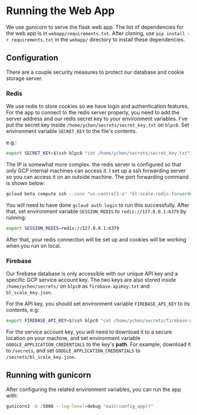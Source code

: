 # Running the Web App

We use gunicorn to serve the flask web app. The list of dependencies for the web app is in `webapp/requirements.txt`. After cloning, use `pip install -r requirements.txt` in the `webapp/` directory to install these dependencies.

## Configuration

There are a couple security measures to protect our database and cookie storage server.

### Redis

We use redis to store cookies so we have login and authentication features. For the app to connect to the redis server properly, you need to add the server address and our redis secret key to your environment variables. I've put the secret key inside `/home/ychen/secrets/secret_key.txt` on `blpc0`. Set environment variable `SECRET_KEY` to the file's contents.

e.g.:
```bash
export SECRET_KEY=$(ssh blpc0 "cat /home/ychen/secrets/secret_key.txt")
```

The IP is somewhat more complex. the redis server is configured so that only GCP internal machines can access it. I set up a ssh forwarding server so you can access it on an outside machine. The port forwarding command is shown below:

```bash
gcloud beta compute ssh --zone "us-central1-a" "bl-scale-redis-forwarder" --project "breakthrough-listen-sandbox" -- -N -L 6379:10.191.222.19:6379
```

You will need to have done `gcloud auth login` to run this successfully.
After that, set environment variable `SESSION_REDIS` to `redis://127.0.0.1:6379` by running:

```bash
export SESSION_REDIS=redis://127.0.0.1:6379
```

After that, your redis connection will be set up and cookies will be working when you run on local.

### Firebase

Our firebase database is only accessible with our unique API key and a specific GCP service account key. The two keys are also stored inside `/home/ychen/secrets/` on `blpc0` as `firebase-apiKey.txt` and `bl_scale_key.json`.

For the API key, you should set environment variable `FIREBASE_API_KEY` to its contents, e.g:

```bash
export FIREBASE_API_KEY=$(ssh blpc0 "cat /home/ychen/secrets/firebase-apiKey.txt")
```

For the service account key, you will need to download it to a secure location on your machine, and set environment variable `GOOGLE_APPLICATION_CREDENTIALS` to the key's **path**. For example, download it to `/secrets`, and set `GOOGLE_APPLICATION_CREDENTIALS` to `/secrets/bl_scale_key.json`.

## Running with gunicorn

After configuring the related environment variables, you can run the app with:

```bash
gunicorn3 -b :5000 --log-level=debug "main:config_app()"
```
